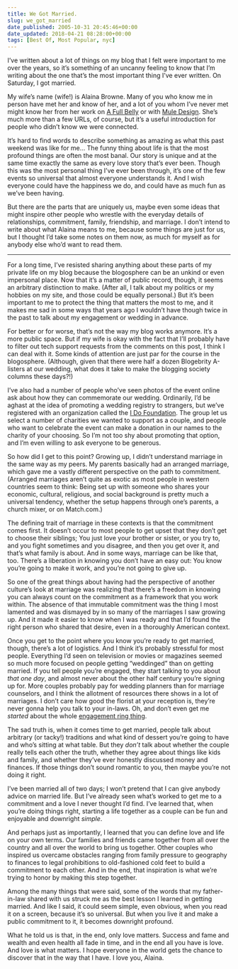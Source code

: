```yaml
---
title: We Got Married.
slug: we_got_married
date_published: 2005-10-31 20:45:46+00:00
date_updated: 2018-04-21 08:28:00+00:00
tags: [Best Of, Most Popular, nyc]
---
```

I’ve written about a lot of things on my blog that I felt were important to me over the years, so it’s something of an uncanny feeling to know that I’m writing about the one that’s the most important thing I’ve ever written. On Saturday, I got married.

My wife’s name (wife!) is Alaina Browne. Many of you who know me in person have met her and know of her, and a lot of you whom I’ve never met might know her from her work on [A Full Belly](http://www.afullbelly.com) or with [Mule Design](http://www.muledesign.com). She’s much more than a few URLs, of course, but it’s a useful introduction for people who didn’t know we were connected.

It’s hard to find words to describe something as amazing as what this past weekend was like for me… The funny thing about life is that the most profound things are often the most banal. Our story is unique and at the same time exactly the same as every love story that’s ever been. Though this was the most personal thing I’ve ever been through, it’s one of the few events so universal that almost everyone understands it. And I wish everyone could have the happiness we do, and could have as much fun as we’ve been having.

But there are the parts that are uniquely us, maybe even some ideas that might inspire other people who wrestle with the everyday details of relationships, commitment, family, friendship, and marriage. I don’t intend to write about what Alaina means to me, because some things are just for us, but I thought I’d take some notes on them now, as much for myself as for anybody else who’d want to read them.

---

For a long time, I’ve resisted sharing anything about these parts of my private life on my blog because the blogosphere can be an unkind or even impersonal place. Now that it’s a matter of public record, though, it seems an arbitrary distinction to make. (After all, I talk about my politics or my hobbies on my site, and those could be equally personal.) But it’s been important to me to protect the thing that matters the most to me, and it makes me sad in some ways that years ago I wouldn’t have though twice in the past to talk about my engagement or wedding in advance.

For better or for worse, that’s not the way my blog works anymore. It’s a more public space. But if my wife is okay with the fact that I’ll probably have to filter out tech support requests from the comments on this post, I think I can deal with it. Some kinds of attention are just par for the course in the blogosphere. (Although, given that there were half a dozen Blogebrity A-listers at our wedding, what does it take to make the blogging society columns these days?!)

I’ve also had a number of people who’ve seen photos of the event online ask about how they can commemorate our wedding. Ordinarily, I’d be aghast at the idea of promoting a wedding registry to strangers, but we’ve registered with an organization called the [I Do Foundation](http://www.idofoundation.org/cgi-bin/viewdonations.cgi?WeddingID=8466). The group let us select a number of charities we wanted to support as a couple, and people who want to celebrate the event can make a donation in our names to the charity of your choosing. So I’m not too shy about promoting that option, and I’m even willing to ask everyone to be generous.

So how did I get to this point? Growing up, I didn’t understand marriage in the same way as my peers. My parents basically had an arranged marriage, which gave me a vastly different perspective on the path to commitment. (Arranged marriages aren’t quite as exotic as most people in western countries seem to think: Being set up with someone who shares your economic, cultural, religious, and social background is pretty much a universal tendency, whether the setup happens through one’s parents, a church mixer, or on Match.com.)

The defining trait of marriage in these contexts is that the commitment comes first. It doesn’t occur to most people to get upset that they don’t get to choose their siblings; You just love your brother or sister, or you try to, and you fight sometimes and you disagree, and then you get over it, and that’s what family is about. And in some ways, marriage can be like that, too. There’s a liberation in knowing you don’t have an easy out: You know you’re going to make it work, and you’re not going to give up.

So one of the great things about having had the perspective of another culture’s look at marriage was realizing that there’s a freedom in knowing you can always count on the commitment as a framework that you work within. The absence of that immutable commitment was the thing I most lamented and was dismayed by in so many of the marriages I saw growing up. And it made it easier to know when I was ready and that I’d found the right person who shared that desire, even in a thoroughly American context.

Once you get to the point where you know you’re ready to get married, though, there’s a lot of logistics. And I think it’s probably stressful for most people. Everything I’d seen on television or movies or magazines seemed so much more focused on people getting “weddinged” than on getting married. If you tell people you’re engaged, they start talking to you about *that one day*, and almost never about the other half century you’re signing up for. More couples probably pay for wedding planners than for marriage counselors, and I think the allotment of resources there shows in a lot of marriages. I don’t care how good the florist at your reception is, they’re never gonna help you talk to your in-laws. Oh, and don’t even get me *started* about the whole [engagement ring thing](/2003/01/20/diamonds_are_fo/).

The sad truth is, when it comes time to get married, people talk about arbitrary (or tacky!) traditions and what kind of dessert you’re going to have and who’s sitting at what table. But they *don’t* talk about whether the couple really tells each other the truth, whether they agree about things like kids and family, and whether they’ve ever honestly discussed money and finances. If those things don’t sound romantic to you, then maybe you’re not doing it right.

I’ve been married all of two days; I won’t pretend that I can give anybody advice on married life. But I’ve already seen what’s worked to get me to a commitment and a love I never thought I’d find. I’ve learned that, when you’re doing things right, starting a life together as a couple can be fun and enjoyable and downright *simple*.

And perhaps just as importantly, I learned that you can define love and life on your own terms. Our families and friends came together from all over the country and all over the world to bring us together. Other couples who inspired us overcame obstacles ranging from family pressure to geography to finances to legal prohibitions to old-fashioned cold feet to build a commitment to each other. And in the end, that inspiration is what we’re trying to honor by making this step together.

Among the many things that were said, some of the words that my father-in-law shared with us struck me as the best lesson I learned in getting married. And like I said, it could seem simple, even obvious, when you read it on a screen, because it’s so universal. But when you live it and make a public commitment to it, it becomes downright profound.

What he told us is that, in the end, only love matters. Success and fame and wealth and even health all fade in time, and in the end all you have is love. And love is what matters. I hope everyone in the world gets the chance to discover that in the way that I have. I love you, Alaina.
